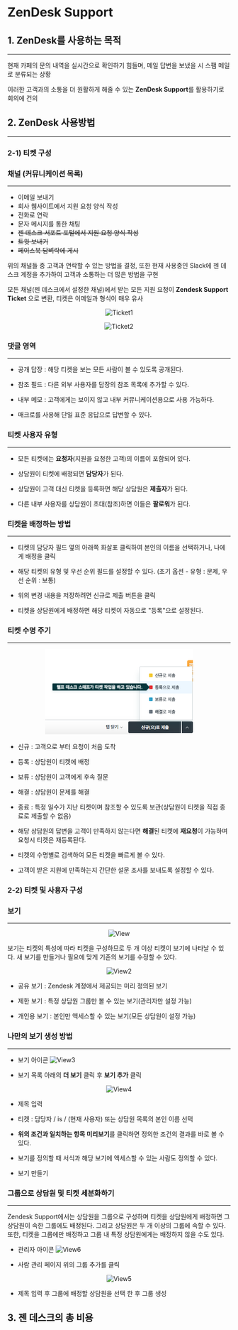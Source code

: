 # ZenDesk Support

## 1. ZenDesk를 사용하는 목적

---

현재 카페의 문의 내역을 실시간으로 확인하기 힘들며, 메일 답변을 보냈을 시 스팸 메일로 분류되는 상황

이러한 고객과의 소통을 더 원활하게 해줄 수 있는 **ZenDesk Support**를 활용하기로 회의에 건의

## 2. ZenDesk 사용방법

---

### **2-1) 티켓 구성**

### **채널** (커뮤니케이션 목록)

---

- 이메일 보내기
- 회사 웹사이트에서 지원 요청 양식 작성
- 전화로 연락
- 문자 메시지를 통한 채팅
- ~~젠 데스크 서포트 포털에서 지원 요청 양식 작성~~
- ~~트윗 보내기~~
- ~~페이스북 담벼락에 게시~~

위의 채널들 중 고객과 연락할 수 있는 방법을 결정, 또한 현재 사용중인 Slack에 젠 데스크 계정을 추가하여 고객과 소통하는 더 많은 방법을 구현

모든 채널(젠 데스크에서 설정한 채널)에서 받는 모든 지원 요청이 **Zendesk Support Ticket** 으로 변환, 티켓은 이메일과 형식이 매우 유사

<center>

![Ticket1](https://support.zendesk.com/hc/article_attachments/4408894986266/ticket_anatomy_top.png)

</center>

<center>

![Ticket2](https://zen-marketing-documentation.s3.amazonaws.com/docs/en/ticket_anatomy_main2.png)

</center>

### **댓글 영역**

---

- 공개 답장 : 해당 티켓을 보는 모든 사람이 볼 수 있도록 공개된다.

- 참조 필드 : 다른 외부 사용자를 답장의 참조 목록에 추가할 수 있다.

- 내부 메모 : 고객에게는 보이지 않고 내부 커뮤니케이션용으로 사용 가능하다.

- 매크로를 사용해 단일 표준 응답으로 답변할 수 있다.

### **티켓 사용자 유형**

---

- 모든 티켓에는 **요청자**(지원을 요청한 고객)의 이름이 포함되어 있다.

- 상담원이 티켓에 배정되면 **담당자**가 된다.

- 상담원이 고객 대신 티켓을 등록하면 해당 상담원은 **제출자**가 된다.

- 다른 내부 사용자를 상담원이 초대(참조)하면 이들은 **팔로워**가 된다.

### **티켓을 배정하는 방법**

---

- 티켓의 담당자 필드 옆의 아래쪽 화살표 클릭하여 본인의 이름을 선택하거나, 나에게 배정을 클릭

- 해당 티켓의 유형 및 우선 순위 필드를 설정할 수 있다. (초기 옵션 - 유형 : 문제, 우선 순위 : 보통)

- 위의 변경 내용을 저장하려면 신규로 제출 버튼을 클릭

- 티켓을 상담원에게 배정하면 해당 티켓이 자동으로 "등록"으로 설정된다.

### **티켓 수명 주기**

---

<center>

![Ticket3](https://github.com/Susu-kr/RetroArts/blob/main/gsg_submit_button.png)

</center>

- 신규 : 고객으로 부터 요청이 처음 도착

- 등록 : 상담원이 티켓에 배정

- 보류 : 상담원이 고객에게 후속 질문

- 해결 : 상담원이 문제를 해결

- 종료 : 특정 일수가 지난 티켓이며 참조할 수 있도록 보관(상담원이 티켓을 직접 종료로 제출할 수 없음)

- 해당 상담원의 답변을 고객이 만족하지 않는다면 **해결**된 티켓에 **재요청**이 가능하며 요청시 티켓은 재등록된다.

- 티켓의 수명별로 검색하여 모든 티켓을 빠르게 볼 수 있다.

- 고객이 받은 지원에 만족하는지 간단한 설문 조사를 보내도록 설정할 수 있다.

### **2-2) 티켓 및 사용자 구성**

### **보기**

---

<center>

![View](https://zen-marketing-documentation.s3.amazonaws.com/docs/ko/gsg_unassigned_tickets_new_thumb.png)

</center>

보기는 티켓의 특성에 따라 티켓을 구성하므로 두 개 이상 티켓이 보기에 나타날 수 있다. 새 보기를 만들거나 필요에 맞게 기존의 보기를 수정할 수 있다.

<center>

![View2](https://zen-marketing-documentation.s3.amazonaws.com/docs/en/gsg_view_available_for.png)

</center>

- 공유 보기 : Zendesk 계정에서 제공되는 미리 정의된 보기

- 제한 보기 : 특정 상담원 그룹만 볼 수 있는 보기(관리자만 설정 가능)
- 개인용 보기 : 본인만 액세스할 수 있는 보기(모든 상담원이 설정 가능)

### **나만의 보기 생성 방법**

---

- 보기 아이콘
![View3](https://zen-marketing-documentation.s3.amazonaws.com/docs/en/views_icon.png)

- 보기 목록 아래의 **더 보기** 클릭 후 **보기 추가** 클릭

<center>

![View4](https://zen-marketing-documentation.s3.amazonaws.com/docs/en/support_intro_assignee.png)

</center>

- 제목 입력
  
- 티켓 : 담당자 / is / (현재 사용자) 또는 상담원 목록의 본인 이름 선택
  
- **위의 조건과 일치하는 항목 미리보기**를 클릭하면 정의한 조건의 결과를 바로 볼 수 있다.
  
- 보기를 정의할 때 서식과 해당 보기에 액세스할 수 있는 사람도 정의할 수 있다.
  
- 보기 만들기

### **그룹으로 상담원 및 티켓 세분화하기**

---

Zendesk Support에서는 상담원을 그룹으로 구성하며 티켓을 상담원에게 배정하면 그 상담원이 속한 그룹에도 배정된다. 그리고 상담원은 두 개 이상의 그룹에 속할 수 있다. 또한, 티켓을 그룹에만 배정하고 그룹 내 특정 상담원에게는 배정하지 않을 수도 있다.

- 관리자 아이콘
![View6](https://zen-marketing-documentation.s3.amazonaws.com/docs/en/manage_icon.png)

- 사람 관리 페이지 위의 그룹 추가를 클릭
  
<center>

![View5](https://zen-marketing-documentation.s3.amazonaws.com/docs/en/gsg_group_new.png)

</center>

- 제목 입력 후 그룹에 배정할 상담원을 선택 한 후 그룹 생성

## 3. 젠 데스크의 총 비용
